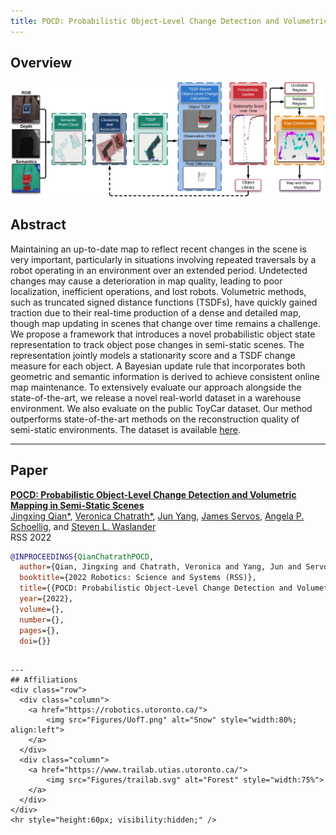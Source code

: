 ```yaml
---
title: POCD: Probabilistic Object-Level Change Detection and Volumetric Mapping in Semi-Static Scenes
---
```


<style>
.row {
  display: flex;
}

/* Create three equal columns that sits next to each other */
.column {
  flex: 33.33%;
  padding: 0px;
}
</style>

## Overview
<p style="text-align:center;"><img
    src="Figures/POCD_pipeline.png" align="center">
</p>

## Abstract
Maintaining an up-to-date map to reflect recent changes in the scene is very important, particularly in situations involving repeated traversals by a robot operating in an environment over an extended period. Undetected changes may cause a deterioration in map quality, leading to poor localization, inefficient operations, and lost robots. Volumetric methods, such as truncated signed distance functions (TSDFs), have quickly gained traction due to their real-time production of a dense and detailed map, though map updating in scenes that change over time remains a challenge. We propose a framework that introduces a novel probabilistic object state representation to track object pose changes in semi-static scenes. The representation jointly models a stationarity score and a TSDF change measure for each object. A Bayesian update rule that incorporates both geometric and semantic information is derived to achieve consistent online map maintenance. To extensively evaluate our approach alongside the state-of-the-art, we release a novel real-world dataset in a warehouse environment. We also evaluate on the public ToyCar dataset. Our method outperforms state-of-the-art methods on the reconstruction quality of semi-static environments. The dataset is available [here](https://github.com/Viky397/TorWICDataset).

---
## Paper
**[POCD: Probabilistic Object-Level Change Detection and Volumetric Mapping in Semi-Static Scenes](https://arxiv.org/abs/2205.01202)**\
[Jingxing Qian*](https://scholar.google.com/citations?user=OZk7X80AAAAJ&hl=en&authuser=1), [Veronica Chatrath*](https://scholar.google.com/citations?user=yRjO8GYAAAAJ&hl=en&authuser=1), [Jun Yang](https://scholar.google.com/citations?user=kf0gAOAAAAAJ&hl=en), [James Servos](https://scholar.google.com/citations?hl=en&authuser=1&user=S-cpmfYAAAAJ), [Angela P. Schoellig](https://scholar.google.com/citations?user=QMfeRz0AAAAJ&hl=en&authuser=1), and [Steven L. Waslander](https://scholar.google.com/citations?user=jY_Bcd8AAAAJ&hl=en)\
RSS 2022

```bibtex
@INPROCEEDINGS{QianChatrathPOCD,
  author={Qian, Jingxing and Chatrath, Veronica and Yang, Jun and Servos, James and Schoellig, Angela and Waslander, Steven L.},
  booktitle={2022 Robotics: Science and Systems (RSS)}, 
  title={{POCD: Probabilistic Object-Level Change Detection and Volumetric Mapping in Semi-Static Scenes}}, 
  year={2022},
  volume={},
  number={},
  pages={},
  doi={}}
```
```

---
## Affiliations
<div class="row">
  <div class="column">
    <a href="https://robotics.utoronto.ca/">
        <img src="Figures/UofT.png" alt="Snow" style="width:80%; align:left">
    </a>
  </div>
  <div class="column">
    <a href="https://www.trailab.utias.utoronto.ca/">
        <img src="Figures/trailab.svg" alt="Forest" style="width:75%">
    </a>
  </div>
</div>
<hr style="height:60px; visibility:hidden;" />
